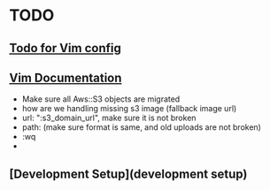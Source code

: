 # TODO

## [Todo for Vim config](vim-todo)
## [Vim Documentation](vim-documentation)

- Make sure all Aws::S3 objects are migrated
- how are we handling missing s3 image (fallback image url)
- url: ":s3_domain_url", make sure it is not broken
- path: (make sure format is same, and old uploads are not broken)
- :wq
- 


## [Development Setup](development setup)

